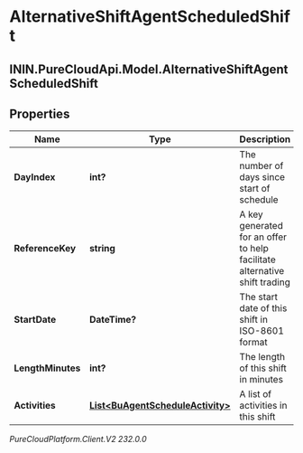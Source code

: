 # AlternativeShiftAgentScheduledShift

## ININ.PureCloudApi.Model.AlternativeShiftAgentScheduledShift

## Properties

|Name | Type | Description | Notes|
|------------ | ------------- | ------------- | -------------|
| **DayIndex** | **int?** | The number of days since start of schedule | |
| **ReferenceKey** | **string** | A key generated for an offer to help facilitate alternative shift trading | |
| **StartDate** | **DateTime?** | The start date of this shift in ISO-8601 format | |
| **LengthMinutes** | **int?** | The length of this shift in minutes | |
| **Activities** | [**List&lt;BuAgentScheduleActivity&gt;**](BuAgentScheduleActivity) | A list of activities in this shift | |



_PureCloudPlatform.Client.V2 232.0.0_
